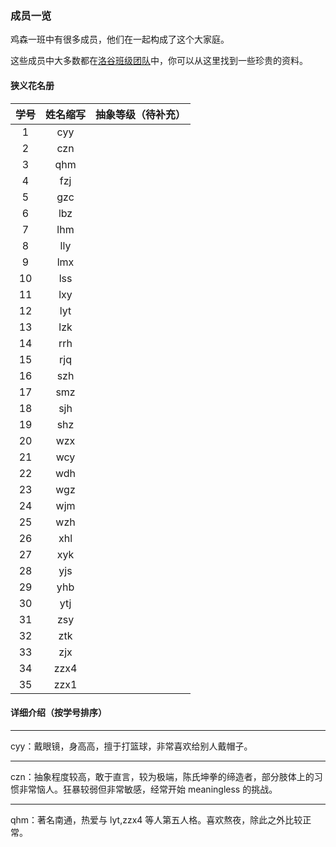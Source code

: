 ### 成员一览

鸡森一班中有很多成员，他们在一起构成了这个大家庭。

这些成员中大多数都在[洛谷班级团队](https://www.luogu.com.cn/team/73388)中，你可以从这里找到一些珍贵的资料。

#### 狭义花名册

| 学号 | 姓名缩写 | 抽象等级（待补充） |
| :-----------: | :-----------: | :-----------: |
| $1$ | cyy |  |
| $2$ | czn |  |
| $3$ | qhm |  |
| $4$ | fzj |  |
| $5$ | gzc |  |
| $6$ | lbz |  |
| $7$ | lhm |  |
| $8$ | lly |  |
| $9$ | lmx |  |
| $10$ | lss |  |
| $11$ | lxy |  |
| $12$ | lyt |  |
| $13$ | lzk |  |
| $14$ | rrh |  |
| $15$ | rjq |  |
| $16$ | szh |  |
| $17$ | smz |  |
| $18$ | sjh |  |
| $19$ | shz |  |
| $20$ | wzx |  |
| $21$ | wcy |  |
| $22$ | wdh |  |
| $23$ | wgz |  |
| $24$ | wjm |  |
| $25$ | wzh |  |
| $26$ | xhl |  |
| $27$ | xyk |  |
| $28$ | yjs |  |
| $29$ | yhb |  |
| $30$ | ytj |  |
| $31$ | zsy |  |
| $32$ | ztk |  |
| $33$ | zjx |  |
| $34$ | zzx4 |  |
| $35$ | zzx1 |  |

#### 详细介绍（按学号排序）

---

cyy：戴眼镜，身高高，擅于打篮球，非常喜欢给别人戴帽子。

---

czn：抽象程度较高，敢于直言，较为极端，陈氏坤拳的缔造者，部分肢体上的习惯非常恼人。狂暴较弱但非常敏感，经常开始 meaningless 的挑战。

---

qhm：著名南通，热爱与 lyt,zzx4 等人第五人格。喜欢熬夜，除此之外比较正常。
